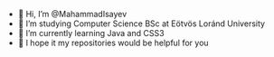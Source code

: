 - 👋 Hi, I’m @MahammadIsayev
- 👀 I’m studying Computer Science BSc at Eötvös Loránd University
- 🌱 I’m currently learning Java and CSS3
- 💞️ I hope it my repositories would be helpful for you


<!---
MahammadIsayev/MahammadIsayev is a ✨ special ✨ repository because its `README.md` (this file) appears on your GitHub profile.
You can click the Preview link to take a look at your changes.
--->
